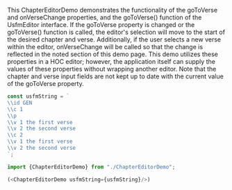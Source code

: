 
This ChapterEditorDemo demonstrates the functionality of the goToVerse and onVerseChange properties, and the goToVerse() function 
of the UsfmEditor interface. If the goToVerse property is changed or the goToVerse() function is called, the editor's selection 
will move to the start of the desired chapter and verse. Additionally, if the user selects a new verse within the editor, 
onVerseChange will be called so that the change is reflected in the noted section of this demo page. This demo utilizes these 
properties in a HOC editor; however, the application itself can supply the values of these properties without wrapping another editor.
Note that the chapter and verse input fields are not kept up to date with the current value of the goToVerse property.
```js
const usfmString = `
\\id GEN
\\c 1
\\p
\\v 1 the first verse
\\v 2 the second verse
\\c 2
\\v 1 the first verse
\\v 2 the second verse
`;

import {ChapterEditorDemo} from "./ChapterEditorDemo";

(<ChapterEditorDemo usfmString={usfmString}/>)
```